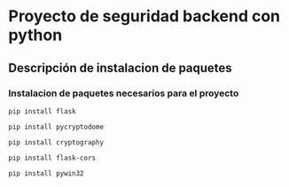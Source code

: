 # Proyecto de seguridad backend con python 

## Descripción de instalacion de paquetes 

### Instalacion de paquetes necesarios para el proyecto

```
pip install flask
```
    
```
pip install pycryptodome
```
    
```
pip install cryptography
```

```
pip install flask-cors
```

```
pip install pywin32
```


